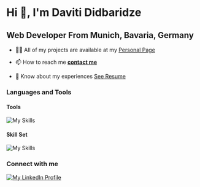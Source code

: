 # Hi 👋, I'm Daviti Didbaridze

## Web Developer From Munich, Bavaria, Germany

- 👨‍💻 All of my projects are available at my [Personal Page][personalPage]

- 📫 How to reach me **[contact me](mailto:contact@davitididbaridze.de)**

- 📄 Know about my experiences [See Resume][linkToResume]

### Languages and Tools

#### Tools

![My Skills](https://skillicons.dev/icons?i=vscode,linux,bash,figma,netlify,md,vercel,github,devto,git,postman&theme=light)

#### Skill Set

![My Skills](https://skillicons.dev/icons?i=html,css,tailwind,bootstrap,sass,js,ts,react,redux,nextjs,vue,nodejs&theme=light)

<!-- ### Github Statistics

![Top Langs](https://github-readme-stats-git-masterrstaa-rickstaa.vercel.app/api?username=Didbar&layout=compact) -->

### Connect with me

[![My LinkedIn Profile][linkedInImage]][linkedInProfile]

[linkedInImage]: https://skillicons.dev/icons?i=linkedin
[linkedInProfile]: https://www.linkedin.com/in/daviti-didbaridze/ "Personal Profile"
[linkToResume]: https://drive.google.com/file/d/1XPCLEYKBFNbPIs_pmUTTZra9D6whetMP/view?usp=share_link "To My Resume"
[personalPage]: https://www.davitididbaridze.de/ "To My Personal Page"
